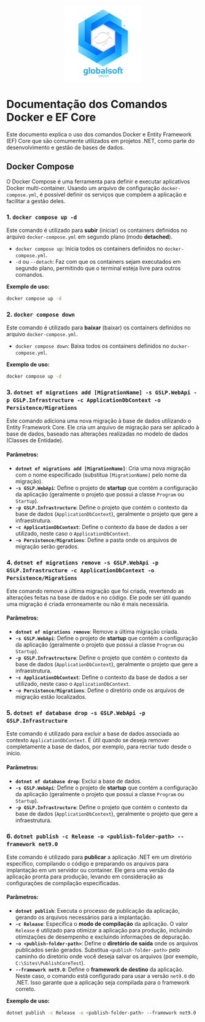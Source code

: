 <p align="center">
  <img src="assets/logo.svg" alt="globalsoft">
</p>

# Documentação dos Comandos Docker e EF Core

Este documento explica o uso dos comandos Docker e Entity Framework (EF) Core que são comumente utilizados em projetos .NET, como parte do desenvolvimento e gestão de bases de dados.

## Docker Compose

O Docker Compose é uma ferramenta para definir e executar aplicativos Docker multi-container. Usando um arquivo de configuração `docker-compose.yml`, é possível definir os serviços que compõem a aplicação e facilitar a gestão deles.

### 1. **`docker compose up -d`**

Este comando é utilizado para **subir** (iniciar) os containers definidos no arquivo `docker-compose.yml` em segundo plano (modo **detached**).

- `docker compose up`: Inicia todos os containers definidos no `docker-compose.yml`.
- `-d` ou `--detach`: Faz com que os containers sejam executados em segundo plano, permitindo que o terminal esteja livre para outros comandos.

**Exemplo de uso:**

```bash
docker compose up -d
```

### 2. **`docker compose down`**

Este comando é utilizado para **baixar** (baixar) os containers definidos no arquivo `docker-compose.yml`.

- `docker compose down`: Baixa todos os containers definidos no `docker-compose.yml`.

**Exemplo de uso:**

```bash
docker compose up -d
```

### 3. **`dotnet ef migrations add [MigrationName] -s GSLP.WebApi -p GSLP.Infrastructure -c ApplicationDbContext -o Persistence/Migrations`**

Este comando adiciona uma nova migração à base de dados utilizando o Entity Framework Core. Ele cria um arquivo de migração para ser aplicado à base de dados, baseado nas alterações realizadas no modelo de dados (Classes de Entidade).

#### Parâmetros:

- **`dotnet ef migrations add [MigrationName]`**: Cria uma nova migração com o nome especificado (substitua `[MigrationName]` pelo nome da migração).
- **`-s GSLP.WebApi`**: Define o projeto de **startup** que contém a configuração da aplicação (geralmente o projeto que possui a classe `Program` ou `Startup`).
- **`-p GSLP.Infrastructure`**: Define o projeto que contém o contexto da base de dados (`ApplicationDbContext`), geralmente o projeto que gere a infraestrutura.
- **`-c ApplicationDbContext`**: Define o contexto da base de dados a ser utilizado, neste caso o `ApplicationDbContext`.
- **`-o Persistence/Migrations`**: Define a pasta onde os arquivos de migração serão gerados.

### 4. **`dotnet ef migrations remove -s GSLP.WebApi -p GSLP.Infrastructure -c ApplicationDbContext -o Persistence/Migrations`**

Este comando remove a última migração que foi criada, revertendo as alterações feitas na base de dados e no código. Ele pode ser útil quando uma migração é criada erroneamente ou não é mais necessária.

#### Parâmetros:

- **`dotnet ef migrations remove`**: Remove a última migração criada.
- **`-s GSLP.WebApi`**: Define o projeto de **startup** que contém a configuração da aplicação (geralmente o projeto que possui a classe `Program` ou `Startup`).
- **`-p GSLP.Infrastructure`**: Define o projeto que contém o contexto da base de dados (`ApplicationDbContext`), geralmente o projeto que gere a infraestrutura.
- **`-c ApplicationDbContext`**: Define o contexto da base de dados a ser utilizado, neste caso o `ApplicationDbContext`.
- **`-o Persistence/Migrations`**: Define o diretório onde os arquivos de migração estão localizados.

### 5. **`dotnet ef database drop -s GSLP.WebApi -p GSLP.Infrastructure`**

Este comando é utilizado para excluir a base de dados associada ao contexto `ApplicationDbContext`. É útil quando se deseja remover completamente a base de dados, por exemplo, para recriar tudo desde o início.

#### Parâmetros:

- **`dotnet ef database drop`**: Exclui a base de dados.
- **`-s GSLP.WebApi`**: Define o projeto de **startup** que contém a configuração da aplicação (geralmente o projeto que possui a classe `Program` ou `Startup`).
- **`-p GSLP.Infrastructure`**: Define o projeto que contém o contexto da base de dados (`ApplicationDbContext`), geralmente o projeto que gere a infraestrutura.

### 6. **`dotnet publish -c Release -o <publish-folder-path> --framework net9.0`**

Este comando é utilizado para **publicar** a aplicação .NET em um diretório específico, compilando o código e preparando os arquivos para implantação em um servidor ou container. Ele gera uma versão da aplicação pronta para produção, levando em consideração as configurações de compilação especificadas.

#### Parâmetros:

- **`dotnet publish`**: Executa o processo de publicação da aplicação, gerando os arquivos necessários para a implantação.
- **`-c Release`**: Especifica o **modo de compilação** da aplicação. O valor `Release` é utilizado para otimizar a aplicação para produção, incluindo otimizações de desempenho e excluindo informações de depuração.
- **`-o <publish-folder-path>`**: Define o **diretório de saída** onde os arquivos publicados serão gerados. Substitua `<publish-folder-path>` pelo caminho do diretório onde você deseja salvar os arquivos (por exemplo, `C:\Sites\PublishCoreTest`).
- **`--framework net9.0`**: Define o **framework de destino** da aplicação. Neste caso, o comando está configurado para usar a versão `net9.0` do .NET. Isso garante que a aplicação seja compilada para o framework correto.

**Exemplo de uso:**

```bash
dotnet publish -c Release -o <publish-folder-path> --framework net9.0
```
